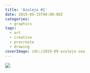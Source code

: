 ```yaml
---
title: 'Azulejo #1'
date: 2019-09-15T00:00:00Z
categories:
  - graphics
tags:
  - art
  - creative
  - procreate
  - drawing
coverImage: cdn:/2019-09-azulejo-sea
---
```


![](cdn:/2019-09-azulejo-sea?class=fw)
